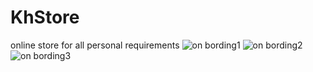 # KhStore
online store for all personal requirements
![on bording1](https://user-images.githubusercontent.com/66167521/194730810-07744b4d-1720-4fce-aeab-fe89fac7de0e.png)
![on bording2](https://user-images.githubusercontent.com/66167521/194730806-7afe2e8f-3061-4387-bc35-e227fd3d2332.png)
![on bording3](https://user-images.githubusercontent.com/66167521/194730808-76c909b6-a798-4a7c-879d-d80fa0a8d313.png)
